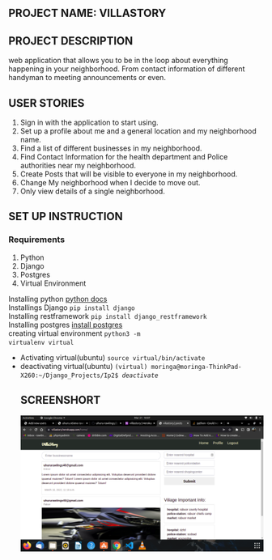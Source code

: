 ## PROJECT NAME: VILLASTORY
## PROJECT DESCRIPTION
web application that allows you to be in the loop about everything happening in your neighborhood. From contact information of different handyman to meeting announcements or even.
## USER STORIES
1. Sign in with the application to start using.
2. Set up a profile about me and a general location and my neighborhood name.
3. Find a list of different businesses in my neighborhood.
4. Find Contact Information for the health department and Police authorities near my neighborhood.
5. Create Posts that will be visible to everyone in my neighborhood.
6. Change My neighborhood when I decide to move out.
7. Only view details of a single neighborhood.

## SET UP INSTRUCTION
### Requirements
1. Python
2. Django
3. Postgres
4. Virtual Environment

Installing python [python docs](https://www.python.org/doc) <br>
Installings Django <code>pip install django</code> <br>
Installing restframework <code>pip install django_restframework</code> <br>
Installing postgres [install postgres](https://www.postgresqltutorial.com/install-postgresql)
<br>
creating virtual environment <code>python3 -m virtualenv virtual</code>
<ul>
   <li>Activating virtual(ubuntu) <code>source virtual/bin/activate</code></li>
   <li>deactivating virtual(ubuntu) <code>(virtual) moringa@moringa-ThinkPad-X260:~/Django_Projects/Ip2$ <i>deactivate</i></code></li>
</li>

## SCREENSHORT
![images.png](images.png)
